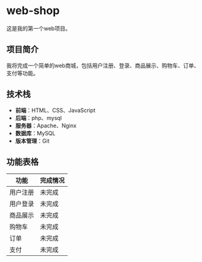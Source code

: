 # web-shop
这是我的第一个web项目。
## 项目简介
我将完成一个简单的web商城，包括用户注册、登录、商品展示、购物车、订单、支付等功能。

## 技术栈
- **前端**：HTML、CSS、JavaScript
- **后端**：php、mysql
- **服务器**：Apache、Nginx
- **数据库**：MySQL
- **版本管理**：Git

## 功能表格
| 功能 | 完成情况 |
| --- | --- |
| 用户注册 | 未完成 |
| 用户登录 | 未完成 |
| 商品展示 | 未完成 |
| 购物车 | 未完成 |
| 订单 | 未完成 |
| 支付 | 未完成 |
